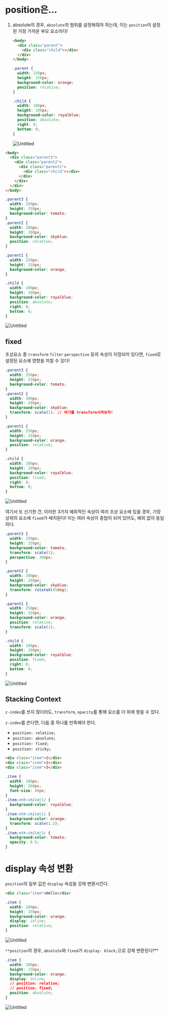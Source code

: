 # position은...

1. absolute의 경우, `absolute`의 범위를 설정해줘야 하는데, 이는 `position`이 설정된 가장 가까운 부모 요소이다!

   ```html
   <body>
     <div class="parent">
       <div class="child"></div>
     </div>
   </body>
   ```

   ```css
   .parent {
     width: 250px;
     height: 150px;
     background-color: orange;
     position: relative;
   }

   .child {
     width: 100px;
     height: 100px;
     background-color: royalblue;
     position: absolute;
     right: 0;
     bottom: 0;
   }
   ```

   ![Untitled](https://s3.us-west-2.amazonaws.com/secure.notion-static.com/b75514e2-ea47-46d7-b3f9-1c161f7d5305/Untitled.png?X-Amz-Algorithm=AWS4-HMAC-SHA256&X-Amz-Credential=AKIAT73L2G45O3KS52Y5%2F20210906%2Fus-west-2%2Fs3%2Faws4_request&X-Amz-Date=20210906T073615Z&X-Amz-Expires=86400&X-Amz-Signature=eb1026546f7539ec55916ab98bdd4642f839eb57306fe928206b882a4426a3f2&X-Amz-SignedHeaders=host&response-content-disposition=filename%20%3D%22Untitled.png%22)

```html
<body>
  <div class="parent3">
    <div class="parent2">
      <div class="parent1">
        <div class="child"></div>
      </div>
    </div>
  </div>
</body>
```

```css
.parent3 {
  width: 350px;
  height: 250px;
  background-color: tomato;
}
.parent2 {
  width: 300px;
  height: 200px;
  background-color: skyblue;
  position: relative;
}

.parent1 {
  width: 250px;
  height: 150px;
  background-color: orange;
}

.child {
  width: 100px;
  height: 100px;
  background-color: royalblue;
  position: absolute;
  right: 0;
  bottom: 0;
}
```

![Untitled](https://s3.us-west-2.amazonaws.com/secure.notion-static.com/d4394553-9012-468b-9095-2107fdf52e8d/Untitled.png?X-Amz-Algorithm=AWS4-HMAC-SHA256&X-Amz-Credential=AKIAT73L2G45O3KS52Y5%2F20210906%2Fus-west-2%2Fs3%2Faws4_request&X-Amz-Date=20210906T073629Z&X-Amz-Expires=86400&X-Amz-Signature=56347647256d442ec63c6f7a7f065f40c2331dbca387e27895b3baaaf6eed4f7&X-Amz-SignedHeaders=host&response-content-disposition=filename%20%3D%22Untitled.png%22)

## fixed

조상요소 중 `transform` `filter` `perspective` 등의 속성이 지정되어 있다면, `fixed`로 설정된 요소에 영향을 끼칠 수 있다!

```css
.parent3 {
  width: 350px;
  height: 250px;
  background-color: tomato;
}
.parent2 {
  width: 300px;
  height: 200px;
  background-color: skyblue;
  transform: scale(1); // 여기를 transform시켜보자!
}

.parent1 {
  width: 250px;
  height: 150px;
  background-color: orange;
  position: relative;
}

.child {
  width: 100px;
  height: 100px;
  background-color: royalblue;
  position: fixed;
  right: 0;
  bottom: 0;
}
```

![Untitled](https://s3.us-west-2.amazonaws.com/secure.notion-static.com/950d4a11-beda-47d7-8b93-401f6307d9ad/Untitled.png?X-Amz-Algorithm=AWS4-HMAC-SHA256&X-Amz-Credential=AKIAT73L2G45O3KS52Y5%2F20210906%2Fus-west-2%2Fs3%2Faws4_request&X-Amz-Date=20210906T073644Z&X-Amz-Expires=86400&X-Amz-Signature=c775a5c8770b3d7003e73e02920ccb0ce63f3285ea2b6f06b13d5b90d7066ce0&X-Amz-SignedHeaders=host&response-content-disposition=filename%20%3D%22Untitled.png%22)

여기서 또 신기한 건, 이러한 3가지 예외적인 속성이 여러 조상 요소에 있을 경우, 가장 상위의 요소에 `fixed`가 배치된다! 이는 여러 속성이 중첩이 되어 있어도, 예외 없이 동일하다.

```css
.parent3 {
  width: 350px;
  height: 250px;
  background-color: tomato;
  transform: scale(1);
  perspective: 300px;
}

.parent2 {
  width: 300px;
  height: 200px;
  background-color: skyblue;
  transform: rotateX(45deg);
}

.parent1 {
  width: 250px;
  height: 150px;
  background-color: orange;
  position: relative;
  transform: scale(1);
}

.child {
  width: 100px;
  height: 100px;
  background-color: royalblue;
  position: fixed;
  right: 0;
  bottom: 0;
}
```

![Untitled](https://s3.us-west-2.amazonaws.com/secure.notion-static.com/7a4c2c4f-591f-4290-b90a-ac9f4f8627f2/Untitled.png?X-Amz-Algorithm=AWS4-HMAC-SHA256&X-Amz-Credential=AKIAT73L2G45O3KS52Y5%2F20210906%2Fus-west-2%2Fs3%2Faws4_request&X-Amz-Date=20210906T073700Z&X-Amz-Expires=86400&X-Amz-Signature=8fc7c084ac28d701e164b870c2a2bb77b5ddaf70461ba9a9b64d781e81b82406&X-Amz-SignedHeaders=host&response-content-disposition=filename%20%3D%22Untitled.png%22)

## Stacking Context

`z-index`를 쓰지 않더라도, `transform`, `opacity`를 통해 요소를 더 위에 쌓을 수 있다.

`z-index`를 쓴다면, 다음 중 하나를 만족해야 한다.

- `position: relative;`
- `position: absolute;`
- `position: fixed;`
- `position: sticky;`

```html
<div class="item">1</div>
<div class="item">2</div>
<div class="item">3</div>
```

```css
.item {
  width: 100px;
  height: 100px;
  font-size: 40px;
}
.item:nth-child(1) {
  background-color: royalblue;
}
.item:nth-child(2) {
  background-color: orange;
  transform: scale(1.5);
}
.item:nth-child(3) {
  background-color: tomato;
  opacity: 0.5;
}
```

# display 속성 변환

`position`의 일부 값은 `display` 속성을 강제 변환시킨다.

```html
<div class="item">Hello</div>
```

```css
.item {
  width: 200px;
  height: 150px;
  background-color: orange;
  display: inline;
  position: relative;
}
```

![Untitled](https://s3.us-west-2.amazonaws.com/secure.notion-static.com/874b0601-b951-4ade-87ce-bd3fcf652f1a/Untitled.png?X-Amz-Algorithm=AWS4-HMAC-SHA256&X-Amz-Credential=AKIAT73L2G45O3KS52Y5%2F20210906%2Fus-west-2%2Fs3%2Faws4_request&X-Amz-Date=20210906T073815Z&X-Amz-Expires=86400&X-Amz-Signature=c60131aedf742fd8f43b10927ecb41ca3a4c112a89b6ece9b98380053b3e1893&X-Amz-SignedHeaders=host&response-content-disposition=filename%20%3D%22Untitled.png%22)

`**position`의 경우, `absolute`와 `fixed`가 `display: block;`으로 강제 변환된다!\*\*

```css
.item {
  width: 200px;
  height: 150px;
  background-color: orange;
  display: inline;
  // position: relative;
  // position: fixed;
  position: absolute;
}
```

![Untitled](https://s3.us-west-2.amazonaws.com/secure.notion-static.com/57119bca-a44d-4eb5-be8b-de4c11e1b3be/Untitled.png?X-Amz-Algorithm=AWS4-HMAC-SHA256&X-Amz-Credential=AKIAT73L2G45O3KS52Y5%2F20210906%2Fus-west-2%2Fs3%2Faws4_request&X-Amz-Date=20210906T073827Z&X-Amz-Expires=86400&X-Amz-Signature=19eff7d7b7d0d01b18a99b40fe677086920c46c851133baf51fd5c763ef8dd25&X-Amz-SignedHeaders=host&response-content-disposition=filename%20%3D%22Untitled.png%22)
